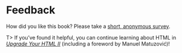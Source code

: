 # Feedback

How did you like this book? Please take a [short, anonymous survey](https://docs.google.com/forms/d/e/1FAIpQLSf0A8gOx4LOq0QiQGPHndoedWo5f01UaiJz9ZxIC-hKSpjRNQ/viewform).

T> If you’ve found it helpful, you can continue learning about HTML in [_Upgrade Your HTML II_](https://meiert.com/en/blog/upgrade-your-html-2/) (including a foreword by Manuel Matuzović)!